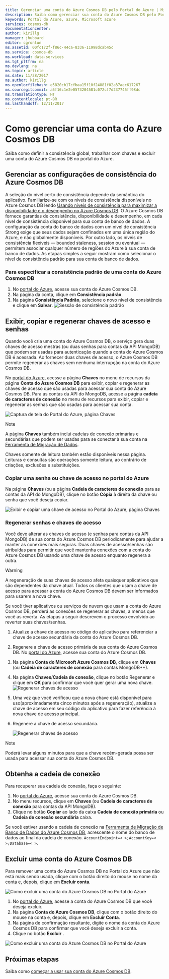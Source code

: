 ```yaml
---
title: Gerenciar uma conta do Azure Cosmos DB pelo Portal do Azure | Microsoft Docs
description: Saiba como gerenciar sua conta do Azure Cosmos DB pelo Portal do Azure. Encontre um guia sobre como usar o Portal do Azure para exibir, copiar, excluir e acessar contas.
keywords: Portal do Azure, azure, Microsoft azure
services: cosmos-db
documentationcenter: 
author: kirillg
manager: jhubbard
editor: cgronlun
ms.assetid: 00fc172f-f86c-44ca-8336-11998dcab45c
ms.service: cosmos-db
ms.workload: data-services
ms.tgt_pltfrm: na
ms.devlang: na
ms.topic: article
ms.date: 11/28/2017
ms.author: kirillg
ms.openlocfilehash: e5820cb17cfbaa15f10f24881f02a37aec617267
ms.sourcegitcommit: a5f16c1e2e0573204581c072cf7d237745ff98dc
ms.translationtype: HT
ms.contentlocale: pt-BR
ms.lasthandoff: 12/11/2017
---
```

# <a name="how-to-manage-an-azure-cosmos-db-account"></a>Como gerenciar uma conta do Azure Cosmos DB
Saiba como definir a consistência global, trabalhar com chaves e excluir uma conta do Azure Cosmos DB no portal do Azure.

## <a id="consistency"></a>Gerenciar as configurações de consistência do Azure Cosmos DB
A seleção do nível certo de consistência depende da semântica do aplicativo. Familiarize-se com os níveis de consistência disponíveis no Azure Cosmos DB lendo [Usando níveis de consistência para maximizar a disponibilidade e o desempenho no Azure Cosmos DB][consistency]. O Azure Cosmos DB fornece garantias de consistência, disponibilidade e desempenho, em cada nível de consistência disponível para sua conta de banco de dados. A configuração da conta do banco de dados com um nível de consistência Strong exige que seus dados sejam confinados em uma única região do Azure, e não globalmente disponíveis. Por outro lado, os níveis de consistência flexíveis — bounded staleness, session ou eventual — permitem associar qualquer número de regiões do Azure à sua conta de banco de dados. As etapas simples a seguir mostram como selecionar o nível de consistência padrão para sua conta de banco de dados.

### <a name="to-specify-the-default-consistency-for-an-azure-cosmos-db-account"></a>Para especificar a consistência padrão de uma conta do Azure Cosmos DB
1. No [portal do Azure](https://portal.azure.com/), acesse sua conta do Azure Cosmos DB.
2. Na página da conta, clique em **Consistência padrão**.
3. Na página **Consistência Padrão**, selecione o novo nível de consistência e clique em **Salvar**.
    ![Sessão de consistência padrão][5]

## <a id="keys"></a>Exibir, copiar e regenerar chaves de acesso e senhas
Quando você cria uma conta do Azure Cosmos DB, o serviço gera duas chaves de acesso mestras (ou duas senhas para contas da API MongoDB) que podem ser usadas para autenticação quando a conta do Azure Cosmos DB é acessada. Ao fornecer duas chaves de acesso, o Azure Cosmos DB permite regenerar as chaves sem nenhuma interrupção na conta do Azure Cosmos DB. 

No [portal do Azure](https://portal.azure.com/), acesse a página **Chaves** no menu de recursos da página **Conta do Azure Cosmos DB** para exibir, copiar e regenerar as chaves de acesso que são usadas para acessar sua conta do Azure Cosmos DB. Para as contas da API do MongoDB, acesse a página **cadeia de caracteres de conexão** no menu de recursos para exibir, copiar e regenerar as senhas que são usadas para acessar sua conta.

![Captura de tela do Portal do Azure, página Chaves](./media/manage-account/keys.png)

> [!NOTE]
> A página **Chaves** também inclui cadeias de conexão primárias e secundárias que podem ser usadas para se conectar à sua conta na [Ferramenta de Migração de Dados](import-data.md).
> 
> 

Chaves somente de leitura também estão disponíveis nessa página. Leituras e consultas são operações somente leitura, ao contrário de criações, exclusões e substituições.

### <a name="copy-an-access-key-or-password-in-the-azure-portal"></a>Copiar uma senha ou chave de acesso no portal do Azure
Na página **Chaves** (ou a página **Cadeia de caracteres de conexão** para as contas da API do MongoDB), clique no botão **Cópia** à direita da chave ou senha que você deseja copiar.

![Exibir e copiar uma chave de acesso no Portal do Azure, página Chaves](./media/manage-account/copykeys.png)

### <a name="regenerate-access-keys-and-passwords"></a>Regenerar senhas e chaves de acesso
Você deve alterar as chaves de acesso (e senhas para contas da API MongoDB) de sua conta do Azure Cosmos DB periodicamente para ajudar a manter as conexões mais seguras. Duas chaves de acesso/senhas são atribuídas para permitir que você mantenha conexões com a conta do Azure Cosmos DB usando uma chave de acesso enquanto regenera a outra.

> [!WARNING]
> A regeneração de suas chaves de acesso afeta quaisquer aplicativos que são dependentes da chave atual. Todos os clientes que usam a chave de acesso para acessar a conta do Azure Cosmos DB devem ser informados para usarem a nova chave.
> 
> 

Se você tiver aplicativos ou serviços de nuvem que usam a conta do Azure Cosmos DB, perderá as conexões se regenerar as chaves, a menos que você as reverta. As etapas a seguir descrevem o processo envolvido ao reverter suas chaves/senhas.

1. Atualize a chave de acesso no código do aplicativo para referenciar a chave de acesso secundária da conta do Azure Cosmos DB.
2. Regenere a chave de acesso primária de sua conta do Azure Cosmos DB. No [portal do Azure](https://portal.azure.com/), acesse sua conta do Azure Cosmos DB.
3. Na página **Conta do Microsoft Azure Cosmos DB**, clique em **Chaves** (ou **Cadeia de caracteres de conexão** para contas MongoDB**).
4. Na página **Chaves**/**Cadeia de conexão**, clique no botão Regenerar e clique em **OK** para confirmar que você quer gerar uma nova chave.
    ![Regenerar chaves de acesso](./media/manage-account/regenerate-keys.png)
5. Uma vez que você verificou que a nova chave está disponível para uso(aproximadamente cinco minutos após a regeneração), atualize a chave de acesso em seu código do aplicativo para fazer referência à nova chave de acesso principal.
6. Regenere a chave de acesso secundária.
   
    ![Regenerar chaves de acesso](./media/manage-account/regenerate-secondary-key.png)

> [!NOTE]
> Poderá levar alguns minutos para que a chave recém-gerada possa ser usada para acessar sua conta do Azure Cosmos DB.
> 
> 

## <a name="get-the-connection-string"></a>Obtenha a cadeia de conexão
Para recuperar sua cadeia de conexão, faça o seguinte: 

1. No [portal do Azure](https://portal.azure.com), acesse sua conta do Azure Cosmos DB.
2. No menu recursos, clique em **Chaves** (ou **Cadeia de caracteres de conexão** para contas da API MongoDB).
3. Clique no botão **Copiar** ao lado da caixa **Cadeia de conexão primária** ou **Cadeia de conexão secundária** caixa. 

Se você estiver usando a cadeia de conexão na [Ferramenta de Migração de Banco de Dados do Azure Cosmos DB](import-data.md), acrescente o nome do banco de dados ao final da cadeia de conexão. `AccountEndpoint=< >;AccountKey=< >;Database=< >`.

## <a id="delete"></a> Excluir uma conta do Azure Cosmos DB
Para remover uma conta do Azure Cosmos DB no Portal do Azure que não está mais sendo usada, clique com o botão direito do mouse no nome da conta e, depois, clique em **Excluir conta**.

![Como excluir uma conta do Azure Cosmos DB no Portal do Azure](./media/manage-account/deleteaccount.png)

1. No [portal do Azure](https://portal.azure.com/), acesse a conta do Azure Cosmos DB que você deseja excluir.
2. Na página **Conta do Azure Cosmos DB**, clique com o botão direito do mouse na conta e, depois, clique em **Excluir Conta**. 
3. Na página de confirmação resultante, digite o nome da conta do Azure Cosmos DB para confirmar que você deseja excluir a conta.
4. Clique no botão **Excluir** .

![Como excluir uma conta do Azure Cosmos DB no Portal do Azure](./media/manage-account/delete-account-confirm.png)

## <a id="next"></a>Próximas etapas
Saiba como [começar a usar sua conta do Azure Cosmos DB](http://go.microsoft.com/fwlink/p/?LinkId=402364).

<!--Image references-->
[5]: ./media/manage-account/documentdb_change_consistency-1.png

<!--Reference style links - using these makes the source content way more readable than using inline links-->
[bcdr]: https://azure.microsoft.com/documentation/articles/best-practices-availability-paired-regions/
[consistency]: consistency-levels.md
[azureregions]: https://azure.microsoft.com/regions/#services
[offers]: https://azure.microsoft.com/pricing/details/cosmos-db/
